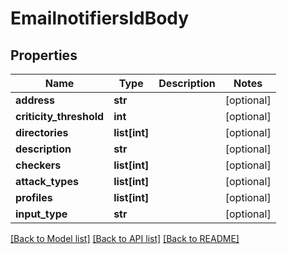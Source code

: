 # EmailnotifiersIdBody

## Properties
Name | Type | Description | Notes
------------ | ------------- | ------------- | -------------
**address** | **str** |  | [optional] 
**criticity_threshold** | **int** |  | [optional] 
**directories** | **list[int]** |  | [optional] 
**description** | **str** |  | [optional] 
**checkers** | **list[int]** |  | [optional] 
**attack_types** | **list[int]** |  | [optional] 
**profiles** | **list[int]** |  | [optional] 
**input_type** | **str** |  | [optional] 

[[Back to Model list]](../README.md#documentation-for-models) [[Back to API list]](../README.md#documentation-for-api-endpoints) [[Back to README]](../README.md)


